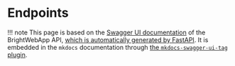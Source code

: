 # Endpoints

!!! note
    This page is based on the [Swagger UI documentation](https://swagger.io) of the BrightWebApp API, [which is automatically generated by FastAPI](https://fastapi.tiangolo.com/#interactive-api-docs). It is embedded in the `mkdocs` documentation through [the `mkdocs-swagger-ui-tag` plugin](https://github.com/blueswen/mkdocs-swagger-ui-tag).

<swagger-ui src="openapi.json"/>